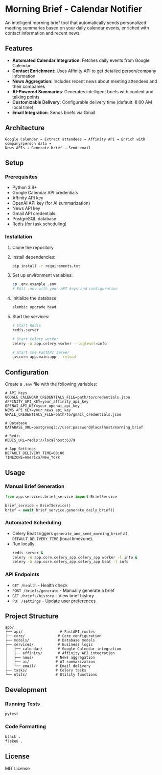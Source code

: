 # Morning Brief - Calendar Notifier

An intelligent morning brief tool that automatically sends personalized meeting summaries based on your daily calendar events, enriched with contact information and recent news.

## Features

- **Automated Calendar Integration**: Fetches daily events from Google Calendar
- **Contact Enrichment**: Uses Affinity API to get detailed person/company information
- **News Aggregation**: Includes recent news about meeting attendees and their companies
- **AI-Powered Summaries**: Generates intelligent briefs with context and talking points
- **Customizable Delivery**: Configurable delivery time (default: 8:00 AM local time)
- **Email Integration**: Sends briefs via Gmail

## Architecture

```
Google Calendar → Extract attendees → Affinity API → Enrich with company/person data → 
News APIs → Generate brief → Send email
```

## Setup

### Prerequisites

- Python 3.8+
- Google Calendar API credentials
- Affinity API key
- OpenAI API key (for AI summarization)
- News API key
- Gmail API credentials
- PostgreSQL database
- Redis (for task scheduling)

### Installation

1. Clone the repository
2. Install dependencies:
   ```bash
   pip install -r requirements.txt
   ```

3. Set up environment variables:
   ```bash
   cp .env.example .env
   # Edit .env with your API keys and configuration
   ```

4. Initialize the database:
   ```bash
   alembic upgrade head
   ```

5. Start the services:
   ```bash
   # Start Redis
   redis-server

   # Start Celery worker
   celery -A app.celery worker --loglevel=info

   # Start the FastAPI server
   uvicorn app.main:app --reload
   ```

## Configuration

Create a `.env` file with the following variables:

```env
# API Keys
GOOGLE_CALENDAR_CREDENTIALS_FILE=path/to/credentials.json
AFFINITY_API_KEY=your_affinity_api_key
OPENAI_API_KEY=your_openai_api_key
NEWS_API_KEY=your_news_api_key
GMAIL_CREDENTIALS_FILE=path/to/gmail_credentials.json

# Database
DATABASE_URL=postgresql://user:password@localhost/morning_brief

# Redis
REDIS_URL=redis://localhost:6379

# App Settings
DEFAULT_DELIVERY_TIME=08:00
TIMEZONE=America/New_York
```

## Usage

### Manual Brief Generation

```python
from app.services.brief_service import BriefService

brief_service = BriefService()
brief = await brief_service.generate_daily_brief()
```

### Automated Scheduling

- Celery Beat triggers `generate_and_send_morning_brief` at `DEFAULT_DELIVERY_TIME` (local timezone).
- Run locally:
  ```bash
  redis-server &
  celery -A app.core.celery_app.celery_app worker -l info &
  celery -A app.core.celery_app.celery_app beat -l info
  ```

### API Endpoints

- `GET /health` - Health check
- `POST /briefs/generate` - Manually generate a brief
- `GET /briefs/history` - View brief history
- `PUT /settings` - Update user preferences

## Project Structure

```
app/
├── api/                 # FastAPI routes
├── core/               # Core configuration
├── models/             # Database models
├── services/           # Business logic
│   ├── calendar/       # Google Calendar integration
│   ├── affinity/       # Affinity API integration
│   ├── news/          # News aggregation
│   ├── ai/            # AI summarization
│   └── email/         # Email delivery
├── tasks/             # Celery tasks
└── utils/             # Utility functions
```

## Development

### Running Tests

```bash
pytest
```

### Code Formatting

```bash
black .
flake8 .
```

## License

MIT License 